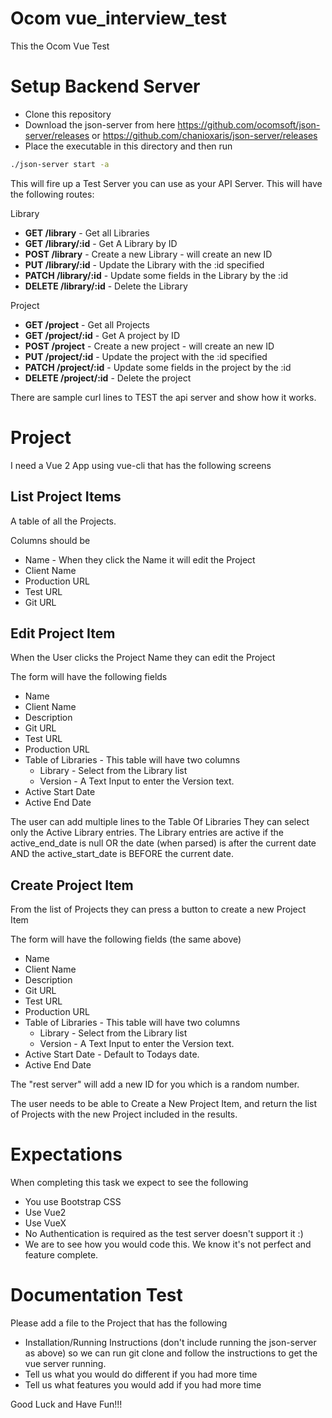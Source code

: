 # Ocom vue_interview_test

This the Ocom Vue Test 

# Setup Backend Server

- Clone this repository
- Download the json-server from here <https://github.com/ocomsoft/json-server/releases> or <https://github.com/chanioxaris/json-server/releases>
- Place the executable in this directory and then run

```bash
./json-server start -a
```

This will fire up a Test Server you can use as your API Server.
This will have the following routes:

Library
- **GET /library** - Get all Libraries
- **GET /library/:id** - Get A Library by ID
- **POST /library** - Create a new Library - will create an new ID
- **PUT /library/:id** - Update the Library with the :id specified
- **PATCH /library/:id** - Update some fields in the Library by the :id
- **DELETE /library/:id** - Delete the Library

Project
- **GET /project** - Get all Projects
- **GET /project/:id** - Get A project by ID
- **POST /project** - Create a new project - will create an new ID
- **PUT /project/:id** - Update the project with the :id specified
- **PATCH /project/:id** - Update some fields in the project by the :id
- **DELETE /project/:id** - Delete the project

There are sample curl lines to TEST the api server and show how it works.

# Project

I need a Vue 2 App using vue-cli that has the following screens

## List Project Items

A table of all the Projects.

Columns should be

- Name - When they click the Name it will edit the Project
- Client Name
- Production URL
- Test URL
- Git URL

## Edit Project Item

When the User clicks the Project Name they can edit the Project

The form will have the following fields

- Name
- Client Name
- Description
- Git URL
- Test URL
- Production URL
- Table of Libraries - This table will have two columns
  - Library - Select from the Library list
  - Version - A Text Input to enter the Version text.
- Active Start Date
- Active End Date

The user can add multiple lines to the Table Of Libraries
They can select only the Active Library entries. The Library entries are active if the active_end_date is null OR the date (when parsed) is after the current date AND the active_start_date is BEFORE the current date.

## Create Project Item

From the list of Projects they can press a button to create a new Project Item

The form will have the following fields (the same above)

- Name
- Client Name
- Description
- Git URL
- Test URL
- Production URL
- Table of Libraries - This table will have two columns
  - Library - Select from the Library list
  - Version - A Text Input to enter the Version text.
- Active Start Date - Default to Todays date.
- Active End Date

The "rest server" will add a new ID for you which is a random number.

The user needs to be able to Create a New Project Item, and return the list of Projects with the new Project included in the results.

# Expectations
When completing this task we expect to see the following
- You use Bootstrap CSS
 - Use Vue2
 - Use VueX
 - No Authentication is required as the test server doesn't support it :)
  - We are to see how you would code this. We know it's not perfect and feature complete.

# Documentation Test
Please add a  file to the Project that has the following

- Installation/Running Instructions (don't include running the json-server as above) so we can run git clone and follow the instructions to get the vue server running.
- Tell us what you would do different if you had more time
- Tell us what features you would add if you had more time




Good Luck and Have Fun!!!
